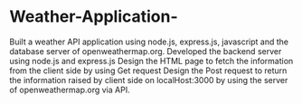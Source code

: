 # Weather-Application-
Built a weather API application using node.js, express.js, javascript and the database server of openweathermap.org.
Developed the backend server using node.js and express.js
Design the HTML page to fetch the information from the client side by using Get request
Design the Post request to return the information raised by client side on localHost:3000 by using the server of
openweathermap.org via API.
